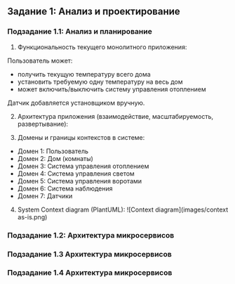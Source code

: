 ## Задание 1: Анализ и проектирование
### Подзадание 1.1: Анализ и планирование

1. Функциональность текущего монолитного приложения:

Пользователь может:
- получить текущую температуру всего дома
- установить требуемую одну температуру на весь дом
- может включить/выключить систему управления отоплением

Датчик добавляется установщиком вручную.

2. Архитектура приложения (взаимодействие, масштабируемость, развертывание):


3. Домены и границы контекстов в системе:

- Домен 1: Пользователь
- Домен 2: Дом (комнаты)
- Домен 3: Система управления отоплением
- Домен 4: Система управления светом
- Домен 5: Система управления воротами
- Домен 6: Система наблюдения
- Домен 7: Датчики

4. System Context diagram (PlantUML):
![Context diagram](images/context as-is.png)


### Подзадание 1.2: Архитектура микросервисов

### Подзадание 1.3 Архитектура микросервисов


### Подзадание 1.4 Архитектура микросервисов